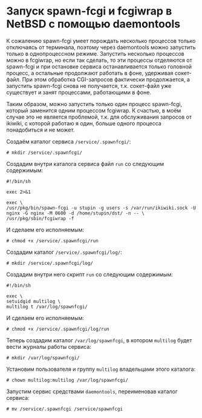 Запуск spawn-fcgi и fcgiwrap в NetBSD с помощью daemontools
===========================================================

К сожалению spawn-fcgi умеет порождать несколько процессов только отключаясь от терминала, поэтому через daemontools можно запустить только в однопроцессном режиме. Запустить несколько процессов можно в fcgiwrap, но если так сделать, то эти процессы отделяются от spawn-fcgi и при остановке сервиса останавливается только головной процесс, а остальные продолжают работать в фоне, удерживая сокет-файл. При этом обработка CGI-запросов фактически продолжается, а запустить spawn-fcgi снова не получается, т.к. сокет-файл уже существует и занят процессами, работающими в фоне.

Таким образом, можно запустить только один процесс spawn-fcgi, который заменится одним процессом fcgiwrap. К счастью, в моём случае это не является проблемой, т.к. для обслуживания запросов от ikiwiki, с которой работаю я один, больше одного процесса понадобиться и не может.

Создаём каталог сервиса `/service/.spawnfcgi/`:

    # mkdir /service/.spawnfcgi/

Создадим внутри каталога сервиса файл `run` со следующим содержимым:

    #!/bin/sh
    
    exec 2>&1
    
    exec \
    /usr/pkg/bin/spawn-fcgi -u stupin -g users -s /var/run/ikiwiki.sock -U nginx -G nginx -M 0600 -d /home/stupin/dst/ -n -- \
    /usr/pkg/sbin/fcgiwrap -f

И сделаем его исполняемым:

    # chmod +x /service/.spawnfcgi/run

Создадим каталог `/service/.spawnfcgi/log/`:

    # mkdir /service/.spawnfcgi/log/

Создадим внутри него скрипт `run` со следующим содержимым:

    #!/bin/sh
    
    exec \
    setuidgid multilog \
    multilog t /var/log/spawnfcgi/

И сделаем его исполняемым:

    # chmod +x /service/.spawnfcgi/log/run

Теперь создадим каталог `/var/log/spawnfcgi`, в котором `multilog` будет вести журналы работы сервиса:

    # mkdir /var/log/spawnfcgi/

Установим пользователя и группу `multilog` владельцами этого каталога:

    # chown multilog:multilog /var/log/spawnfcgi/

Запустим сервис средствами `daemontools`, переименовав каталог сервиса:

    # mv /service/.spawnfcgi /service/spawnfcgi
